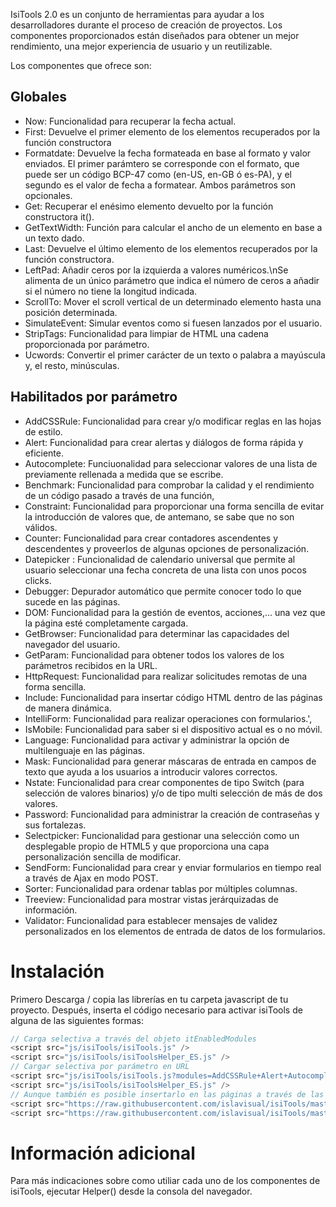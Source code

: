 IsiTools 2.0 es un conjunto de herramientas para ayudar a los desarrolladores durante el proceso de creación de proyectos. Los componentes proporcionados están diseñados para obtener un mejor rendimiento, una mejor experiencia de usuario y un reutilizable.

Los componentes que ofrece son:
## Globales
* Now: Funcionalidad para recuperar la fecha actual.
* First: Devuelve el primer elemento de los elementos recuperados por la función constructora
* Formatdate: Devuelve la fecha formateada en base al formato y valor enviados. El primer parámtero se corresponde con el formato, que puede ser un código BCP-47 como (en-US, en-GB ó es-PA), y el segundo es el valor de fecha a formatear. Ambos parámetros son opcionales.
* Get: Recuperar el enésimo elemento devuelto por la función constructora it().
* GetTextWidth: Función para calcular el ancho de un elemento en base a un texto dado.
* Last: Devuelve el último elemento de los elementos recuperados por la función constructora.
* LeftPad: Añadir ceros por la izquierda a valores numéricos.\nSe alimenta de un único parámetro que indica el número de ceros a añadir si el número no tiene la longitud indicada.
* ScrollTo: Mover el scroll vertical de un determinado elemento hasta una posición determinada.
* SimulateEvent: Simular eventos como si fuesen lanzados por el usuario.
* StripTags: Funcionalidad para limpiar de HTML una cadena proporcionada por parámetro.
* Ucwords: Convertir el primer carácter de un texto o palabra a mayúscula y, el resto, minúsculas.

## Habilitados por parámetro
* AddCSSRule: Funcionalidad para crear y/o modificar reglas en las hojas de estilo.
* Alert: Funcionalidad para crear alertas y diálogos de forma rápida y eficiente. 
* Autocomplete: Funciuonalidad para seleccionar valores de una lista de previamente rellenada a medida que se escribe.
* Benchmark: Funcionalidad para comprobar la calidad y el rendimiento de un código pasado a través de una función,
* Constraint: Funcionalidad para proporcionar una forma sencilla de evitar la introducción de valores que, de antemano, se sabe que no son válidos.
* Counter: Funcionalidad para crear contadores ascendentes y descendentes y proveerlos de algunas opciones de personalización.
* Datepicker : Funcionalidad de calendario universal que permite al usuario seleccionar una fecha concreta de una lista con unos pocos clicks. 
* Debugger: Depurador automático que permite conocer todo lo que sucede en las páginas.
* DOM: Funcionalidad para la gestión de eventos, acciones,... una vez que la página esté completamente cargada.
* GetBrowser: Funcionalidad para determinar las capacidades del navegador del usuario.
* GetParam: Funcionalidad para obtener todos los valores de los parámetros recibidos en la URL.
* HttpRequest: Funcionalidad para realizar solicitudes remotas de una forma sencilla.
* Include: Funcionalidad para insertar código HTML dentro de las páginas de manera dinámica.
* IntelliForm: Funcionalidad para realizar operaciones con formularios.',
* IsMobile: Funcionalidad para saber si el dispositivo actual es o no móvil.
* Language: Funcionalidad para activar y administrar la opción de multilenguaje en las páginas.
* Mask: Funcionalidad para generar máscaras de entrada en campos de texto que ayuda a los usuarios a introducir valores correctos.
* Nstate: Funcionalidad para crear componentes de tipo Switch (para selección de valores binarios) y/o de tipo multi selección de más de dos valores.
* Password: Funcionalidad para administrar la creación de contraseñas y sus fortalezas.
* Selectpicker: Funcionalidad para gestionar una selección como un desplegable propio de HTML5 y que proporciona una capa personalización sencilla de modificar.
* SendForm: Funcionalidad para crear y enviar formularios en tiempo real a través de Ajax en modo POST.
* Sorter: Funcionalidad para ordenar tablas por múltiples columnas.
* Treeview: Funcionalidad para mostrar vistas jerárquizadas de información.
* Validator: Funcionalidad para establecer mensajes de validez personalizados en los elementos de entrada de datos de los formularios. 

 # Instalación
 Primero Descarga / copia las librerías en tu carpeta javascript de tu proyecto. Después, inserta el código necesario para activar isiTools de alguna de las siguientes formas: 
 ```javascript
// Carga selectiva a través del objeto itEnabledModules
<script src="js/isiTools/isiTools.js" />
<script src="js/isiTools/isiToolsHelper_ES.js" />
// Cargar selectiva por parámetro en URL
<script src="js/isiTools/isiTools.js?modules=AddCSSRule+Alert+Autocomplete+DOM" />
<script src="js/isiTools/isiToolsHelper_ES.js" />
// Aunque también es posible insertarlo en las páginas a través de las siguientes intrucciones
<script src="https://raw.githubusercontent.com/islavisual/isiTools/master/isiTools.js" />
<script src="https://raw.githubusercontent.com/islavisual/isiTools/master/isiToolsHelper_ES.js" />

```

# Información adicional
Para más indicaciones sobre como utiliar cada uno de los componentes de isiTools, ejecutar Helper() desde la consola del navegador.
